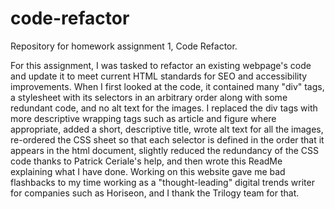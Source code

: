 # code-refactor
Repository for homework assignment 1, Code Refactor.

For this assignment, I was tasked to refactor an existing webpage's code and update it to meet current HTML standards for SEO and accessibility improvements. When I first looked at the code, it contained many "div" tags, a stylesheet with its selectors in an arbitrary order along with some redundant code, and no alt text for the images. I replaced the div tags with more descriptive wrapping tags such as article and figure where appropriate, added a short, descriptive title, wrote alt text for all the images, re-ordered the CSS sheet so that each selector is defined in the order that it appears in the html document, slightly reduced the redundancy of the CSS code thanks to Patrick Ceriale's help, and then wrote this ReadMe explaining what I have done. Working on this website gave me bad flashbacks to my time working as a "thought-leading" digital trends writer for companies such as Horiseon, and I thank the Trilogy team for that. 